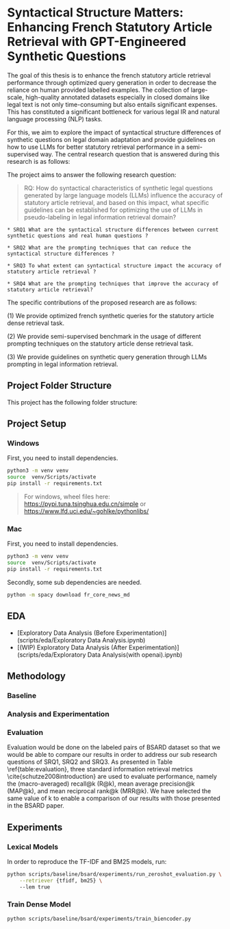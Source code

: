 # Syntactical Structure Matters: Enhancing French Statutory Article Retrieval with GPT-Engineered Synthetic Questions

The goal of this thesis is to enhance the french statutory article retrieval performance through optimized query generation in order to decrease the reliance on human provided labelled examples. The collection of large-scale, high-quality annotated datasets especially in closed domains like legal text is not only time-consuming but also entails significant expenses.  This has constituted a significant bottleneck for various legal IR and natural language processing (NLP) tasks.

For this, we aim to explore the impact of syntactical structure differences of synthetic questions on legal domain adaptation and provide guidelines on how to use LLMs for better statutory retrieval performance in a semi-supervised way. The central research question that is answered during this research
is as follows:

The project aims to answer the following research question: 

> RQ: How do syntactical characteristics of synthetic legal questions generated by large language models (LLMs) influence the accuracy of statutory article retrieval, and based on this impact, what specific guidelines can be established for optimizing the use of LLMs in pseudo-labeling in legal information retrieval domain?

    * SRQ1 What are the syntactical structure differences between current synthetic questions and real human questions ? 

    * SRQ2 What are the prompting techniques that can reduce the syntactical structure differences ? 

    * SRQ3 To what extent can syntactical structure impact the accuracy of statutory article retrieval ?

    * SRQ4 What are the prompting techniques that improve the accuracy of statutory article retrieval?

The specific contributions of the proposed research are as follows:

(1) We provide optimized french synthetic queries for the statutory article dense retrieval task.

(2) We provide semi-supervised benchmark in the usage of different prompting techniques on the statutory article dense retrieval task. 

(3) We provide guidelines on synthetic query generation through LLMs prompting in legal information retrieval.

## Project Folder Structure

This project has the following folder structure:


## Project Setup

### Windows
First, you need to install dependencies.
```bash
python3 -m venv venv
source  venv/Scripts/activate
pip install -r requirements.txt
```

> For windows, wheel files here: https://pypi.tuna.tsinghua.edu.cn/simple or https://www.lfd.uci.edu/~gohlke/pythonlibs/

### Mac
First, you need to install dependencies.
```bash
python3 -m venv venv
source  venv/Scripts/activate
pip install -r requirements.txt
```

Secondly, some sub dependencies are needed.
```bash
python -m spacy download fr_core_news_md
```

## EDA
* [Exploratory Data Analysis (Before Experimentation)](scripts/eda/Exploratory Data Analysis.ipynb)
* [(WIP) Exploratory Data Analysis (After Experimentation)](scripts/eda/Exploratory Data Analysis(with openai).ipynb)


## Methodology




### Baseline


### Analysis and Experimentation


### Evaluation

Evaluation would be done on the labeled pairs of BSARD dataset so that we would be able to compare our results in order to address our sub research questions of SRQ1, SRQ2 and SRQ3. As presented in Table \ref{table:evaluation}, three standard information retrieval metrics \cite{schutze2008introduction} are used to evaluate performance, namely the (macro-averaged) recall@k (R@k), mean average precision@k (MAP@k), and mean reciprocal rank@k (MRR@k). We have selected the same value of k to enable a comparison of our results with those presented in the BSARD paper.


## Experiments

### Lexical Models

In order to reproduce the TF-IDF and BM25 models, run:
```bash
python scripts/baseline/bsard/experiments/run_zeroshot_evaluation.py \
    --retriever {tfidf, bm25} \ 
    --lem true
```

### Train Dense Model
```bash
python scripts/baseline/bsard/experiments/train_biencoder.py
```


